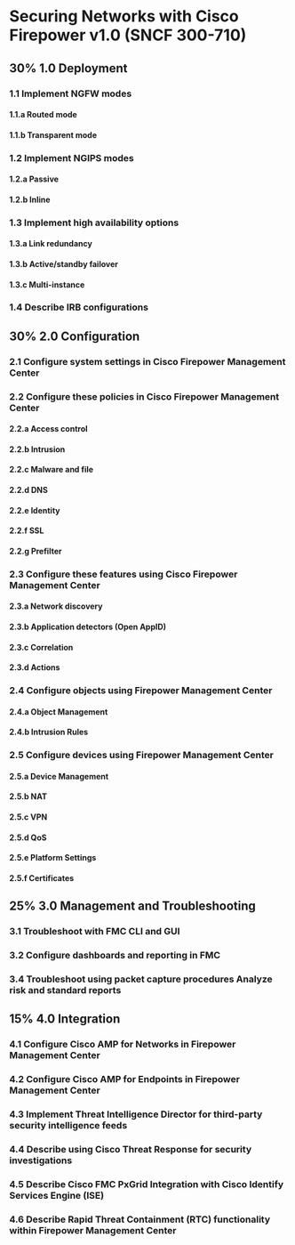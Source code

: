 # Securing Networks with Cisco Firepower v1.0 (SNCF 300-710)
## 30% 1.0 Deployment
### 1.1 Implement NGFW modes
#### 1.1.a Routed mode
#### 1.1.b Transparent mode
### 1.2 Implement NGIPS modes
#### 1.2.a Passive
#### 1.2.b Inline
### 1.3 Implement high availability options
#### 1.3.a Link redundancy
#### 1.3.b Active/standby failover
#### 1.3.c Multi-instance
### 1.4 Describe IRB configurations
## 30% 2.0 Configuration
### 2.1 Configure system settings in Cisco Firepower Management Center
### 2.2 Configure these policies in Cisco Firepower Management Center
#### 2.2.a Access control
#### 2.2.b Intrusion
#### 2.2.c Malware and file
#### 2.2.d DNS
#### 2.2.e Identity
#### 2.2.f SSL
#### 2.2.g Prefilter
### 2.3 Configure these features using Cisco Firepower Management Center
#### 2.3.a Network discovery
#### 2.3.b Application detectors (Open AppID)
#### 2.3.c Correlation
#### 2.3.d Actions
### 2.4 Configure objects using Firepower Management Center
#### 2.4.a Object Management
#### 2.4.b Intrusion Rules
### 2.5 Configure devices using Firepower Management Center
#### 2.5.a Device Management
#### 2.5.b NAT
#### 2.5.c VPN
#### 2.5.d QoS
#### 2.5.e Platform Settings
#### 2.5.f Certificates
## 25% 3.0 Management and Troubleshooting
### 3.1 Troubleshoot with FMC CLI and GUI
### 3.2 Configure dashboards and reporting in FMC
### 3.4 Troubleshoot using packet capture procedures Analyze risk and standard reports
## 15% 4.0 Integration
### 4.1 Configure Cisco AMP for Networks in Firepower Management Center
### 4.2 Configure Cisco AMP for Endpoints in Firepower Management Center
### 4.3 Implement Threat Intelligence Director for third-party security intelligence feeds
### 4.4 Describe using Cisco Threat Response for security investigations
### 4.5 Describe Cisco FMC PxGrid Integration with Cisco Identify Services Engine (ISE)
### 4.6 Describe Rapid Threat Containment (RTC) functionality within Firepower Management Center

